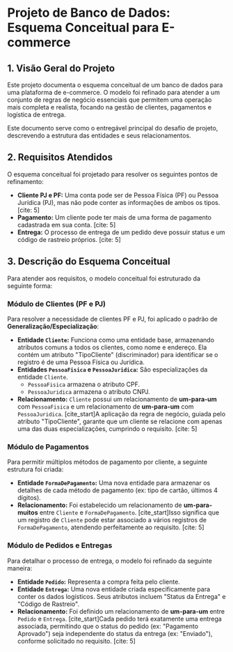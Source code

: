 # Projeto de Banco de Dados: Esquema Conceitual para E-commerce

## 1. Visão Geral do Projeto

Este projeto documenta o esquema conceitual de um banco de dados para uma plataforma de e-commerce. O modelo foi refinado para atender a um conjunto de regras de negócio essenciais que permitem uma operação mais completa e realista, focando na gestão de clientes, pagamentos e logística de entrega.

Este documento serve como o entregável principal do desafio de projeto, descrevendo a estrutura das entidades e seus relacionamentos.

## 2. Requisitos Atendidos

O esquema conceitual foi projetado para resolver os seguintes pontos de refinamento:

* **Cliente PJ e PF:** Uma conta pode ser de Pessoa Física (PF) ou Pessoa Jurídica (PJ), mas não pode conter as informações de ambos os tipos. [cite: 5]
* **Pagamento:** Um cliente pode ter mais de uma forma de pagamento cadastrada em sua conta. [cite: 5]
* **Entrega:** O processo de entrega de um pedido deve possuir status e um código de rastreio próprios. [cite: 5]

## 3. Descrição do Esquema Conceitual

Para atender aos requisitos, o modelo conceitual foi estruturado da seguinte forma:

### Módulo de Clientes (PF e PJ)

Para resolver a necessidade de clientes PF e PJ, foi aplicado o padrão de **Generalização/Especialização**:

* **Entidade `Cliente`:** Funciona como uma entidade base, armazenando atributos comuns a todos os clientes, como nome e endereço. Ela contém um atributo "TipoCliente" (discriminador) para identificar se o registro é de uma Pessoa Física ou Jurídica.
* **Entidades `PessoaFisica` e `PessoaJuridica`:** São especializações da entidade `Cliente`.
    * `PessoaFisica` armazena o atributo CPF.
    * `PessoaJuridica` armazena o atributo CNPJ.
* **Relacionamento:** `Cliente` possui um relacionamento de **um-para-um** com `PessoaFisica` e um relacionamento de **um-para-um** com `PessoaJuridica`. [cite_start]A aplicação da regra de negócio, guiada pelo atributo "TipoCliente", garante que um cliente se relacione com apenas uma das duas especializações, cumprindo o requisito. [cite: 5]

### Módulo de Pagamentos

Para permitir múltiplos métodos de pagamento por cliente, a seguinte estrutura foi criada:

* **Entidade `FormaDePagamento`:** Uma nova entidade para armazenar os detalhes de cada método de pagamento (ex: tipo de cartão, últimos 4 dígitos).
* **Relacionamento:** Foi estabelecido um relacionamento de **um-para-muitos** entre `Cliente` e `FormaDePagamento`. [cite_start]Isso significa que um registro de `Cliente` pode estar associado a vários registros de `FormaDePagamento`, atendendo perfeitamente ao requisito. [cite: 5]

### Módulo de Pedidos e Entregas

Para detalhar o processo de entrega, o modelo foi refinado da seguinte maneira:

* **Entidade `Pedido`:** Representa a compra feita pelo cliente.
* **Entidade `Entrega`:** Uma nova entidade criada especificamente para conter os dados logísticos. Seus atributos incluem "Status da Entrega" e "Código de Rastreio".
* **Relacionamento:** Foi definido um relacionamento de **um-para-um** entre `Pedido` e `Entrega`. [cite_start]Cada pedido terá exatamente uma entrega associada, permitindo que o status do pedido (ex: "Pagamento Aprovado") seja independente do status da entrega (ex: "Enviado"), conforme solicitado no requisito. [cite: 5]
